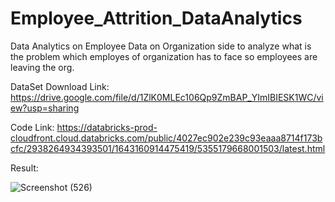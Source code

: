# Employee_Attrition_DataAnalytics
Data Analytics on Employee Data on Organization side to analyze  what is the problem which employes of organization has to face so  employees are leaving the org.

DataSet Download Link:
https://drive.google.com/file/d/1ZlK0MLEc106Qp9ZmBAP_YImIBIESK1WC/view?usp=sharing

Code Link:
https://databricks-prod-cloudfront.cloud.databricks.com/public/4027ec902e239c93eaaa8714f173bcfc/2938264934393501/1643160914475419/5355179668001503/latest.html


Result:

![Screenshot (526)](https://github.com/AK16-ak/Employee_Attrition_DataAnalytics/assets/74284133/35dbe40f-cb8b-4286-808c-e306107b7a29)
